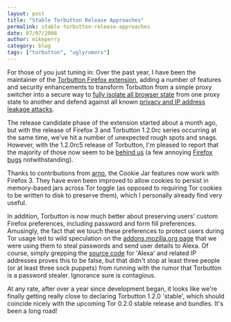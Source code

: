 ```yaml
---
layout: post
title: "Stable Torbutton Release Approaches"
permalink: stable-torbutton-release-approaches
date: 07/07/2008
author: mikeperry
category: blog
tags: ["torbutton", "uglyrumors"]
---
```


For those of you just tuning in: Over the past year, I have been the maintainer of the [Torbutton Firefox extension](https://torbutton.torproject.org/dev/), adding a number of features and security enhancements to transform Torbutton from a simple proxy switcher into a secure way to [fully isolate all browser state](https://torbutton.torproject.org/dev/design/#requirements) from one proxy state to another and defend against all known [privacy and IP address leakage attacks](https://torbutton.torproject.org/dev/design/#adversary).

The release candidate phase of the extension started about a month ago, but with the release of Firefox 3 and Torbutton 1.2.0rc series occurring at the same time, we've hit a number of unexpected rough spots and snags. However, with the 1.2.0rc5 release of Torbutton, I'm pleased to report that the majority of those now seem to be [behind us](https://torbutton.torproject.org/dev/CHANGELOG) (a few annoying [Firefox bugs](https://torbutton.torproject.org/dev/design/#FirefoxBugs) notwithstanding).

Thanks to contributions from [arno](http://www.fdn.fr/~arenevier/), the Cookie Jar features now work with Firefox 3. They have even been improved to allow cookies to persist in memory-based jars across Tor toggle (as opposed to requiring Tor cookies to be written to disk to preserve them), which I personally already find very useful.

In addition, Torbutton is now much better about preserving users' custom Firefox preferences, including password and form fill preferences. Amusingly, the fact that we touch these preferences to protect users during Tor usage led to wild speculation on the [addons.mozilla.org page](https://addons.mozilla.org/en-US/firefox/addon/2275) that we were using them to steal passwords and send user details to Alexa. Of course, simply grepping the [source code](https://tor-svn.freehaven.net/svn/torbutton/trunk) for 'Alexa' and related IP addresses proves this to be false, but that didn't stop at least three people (or at least three sock puppets) from running with the rumor that Torbutton is a password stealer. Ignorance sure is contagious.

At any rate, after over a year since development began, it looks like we're finally getting really close to declaring Torbutton 1.2.0 'stable', which should coincide nicely with the upcoming Tor 0.2.0 stable release and bundles. It's been a long road!

